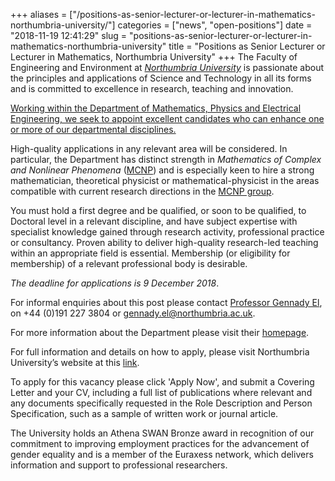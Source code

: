 +++
aliases = ["/positions-as-senior-lecturer-or-lecturer-in-mathematics-northumbria-university/"]
categories = ["news", "open-positions"]
date = "2018-11-19 12:41:29"
slug = "positions-as-senior-lecturer-or-lecturer-in-mathematics-northumbria-university"
title = "Positions as Senior Lecturer or Lecturer in Mathematics, Northumbria University"
+++
The Faculty of Engineering and Environment at *[Northumbria
University](https://www.northumbria.ac.uk/)* is passionate about the
principles and applications of Science and Technology in all its forms
and is committed to excellence in research, teaching and innovation.

[Working within the Department of Mathematics, Physics and Electrical
Engineering, we seek to appoint excellent candidates who can enhance one
or more of our departmental
disciplines.](https://www.northumbria.ac.uk/work-for-us/job-vacancies/academic-478-lecturer-or-senior-lecturer)

High-quality applications in any relevant area will be considered. In
particular, the Department has distinct strength in *Mathematics of
Complex and Nonlinear Phenomena*
([MCNP](https://tinyurl.com/northumbria-mcnp)) and is especially keen to
hire a strong mathematician, theoretical physicist or
mathematical-physicist in the areas compatible with current research
directions in the [MCNP group](http://mcnp.northumbria.ac.uk/mcnp.html).

You must hold a first degree and be qualified, or soon to be qualified,
to Doctoral level in a relevant discipline, and have subject expertise
with specialist knowledge gained through research activity, professional
practice or consultancy. Proven ability to deliver high-quality
research-led teaching within an appropriate field is essential.
Membership (or eligibility for membership) of a relevant professional
body is desirable.

*The deadline for applications is 9 December 2018*.

For informal enquiries about this post please contact [Professor Gennady
El](https://www.northumbria.ac.uk/about-us/our-staff/e/gennady-el/), on
+44 (0)191 227 3804 or gennady.el@northumbria.ac.uk.

For more information about the Department please visit their
[homepage](https://www.northumbria.ac.uk/about-us/academic-departments/mathematics-physics-and-electrical-engineering/).

For full information and details on how to apply, please visit
Northumbria University’s website at
this [link](https://www.northumbria.ac.uk/work-for-us/job-vacancies/academic-478-lecturer-or-senior-lecturer).

To apply for this vacancy please click 'Apply Now', and submit a
Covering Letter and your CV, including a full list of publications where
relevant and any documents specifically requested in the Role
Description and Person Specification, such as a sample of written work
or journal article.

The University holds an Athena SWAN Bronze award in recognition of our
commitment to improving employment practices for the advancement of
gender equality and is a member of the Euraxess network, which delivers
information and support to professional researchers.

